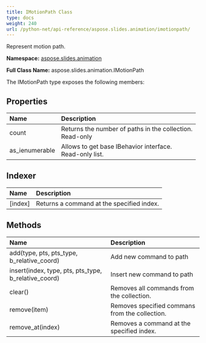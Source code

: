 ```yaml
---
title: IMotionPath Class
type: docs
weight: 240
url: /python-net/api-reference/aspose.slides.animation/imotionpath/
---
```


Represent motion path.

**Namespace:** [aspose.slides.animation](/slides/python-net/api-reference/aspose.slides.animation/)

**Full Class Name:** aspose.slides.animation.IMotionPath



The IMotionPath type exposes the following members:
## **Properties**
|**Name**|**Description**|
| :- | :- |
|count|Returns the number of paths in the collection.<br/>            Read-only|
|as_ienumerable|Allows to get base IBehavior interface.<br/>            Read-only list.|
## **Indexer**
|**Name**|**Description**|
| :- | :- |
|[index]|Returns a command at the specified index.|
## **Methods**
|**Name**|**Description**|
| :- | :- |
|add(type, pts, pts_type, b_relative_coord)|Add new command to path|
|insert(index, type, pts, pts_type, b_relative_coord)|Insert new command to path|
|clear()|Removes all commands from the collection.|
|remove(item)|Removes specified commans from the collection.|
|remove_at(index)|Removes a command at the specified index.|
